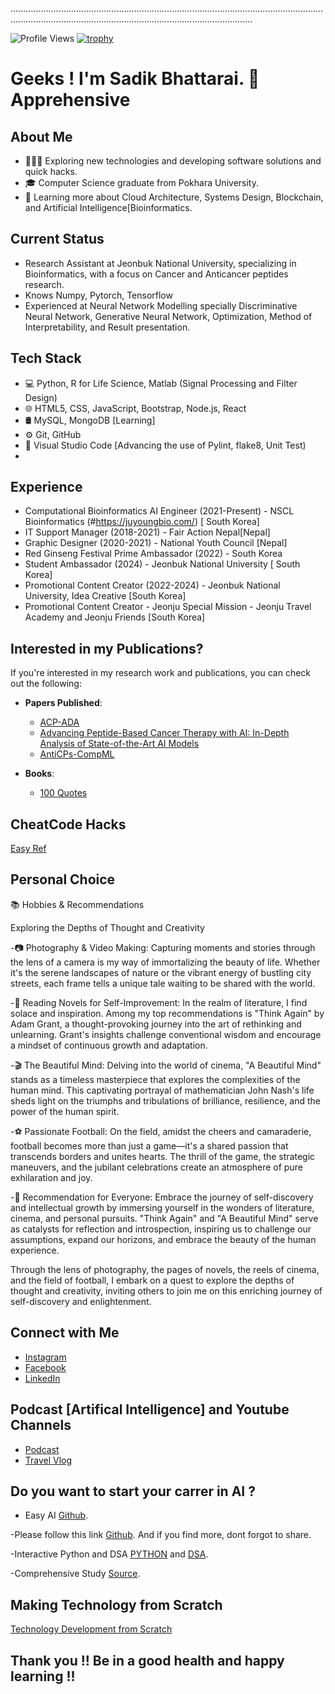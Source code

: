 



............................................................................................................................................................................................................................


![Profile Views](https://komarev.com/ghpvc/?username=Sadik90)
[![trophy](https://github-profile-trophy.vercel.app/?username=ryo-ma)](https://github.com/ryo-ma/github-profile-trophy)



# Geeks ! I'm Sadik Bhattarai. 👋 Apprehensive 

## About Me
- 👨🏻‍💻 Exploring new technologies and developing software solutions and quick hacks.
- 🎓 Computer Science graduate from Pokhara University.
- 🌱 Learning more about Cloud Architecture, Systems Design, Blockchain, and Artificial Intelligence[Bioinformatics.

## Current Status

- Research Assistant at Jeonbuk National University, specializing in Bioinformatics, with a focus on Cancer and Anticancer peptides research.
- Knows Numpy, Pytorch, Tensorflow 
- Experienced at Neural Network Modelling specially Discriminative Neural Network, Generative Neural Network, Optimization, Method of Interpretability, and Result presentation.




## Tech Stack
- 💻 Python, R for Life Science,  Matlab (Signal Processing and Filter Design)  
- 🌐 HTML5, CSS, JavaScript, Bootstrap, Node.js, React
- 🛢 MySQL, MongoDB [Learning] 
- ⚙️ Git, GitHub
- 🔧 Visual Studio Code [Advancing the use of Pylint, flake8, Unit Test)
- 


 ## Experience
- Computational Bioinformatics AI Engineer (2021-Present) - NSCL Bioinformatics (#https://juyoungbio.com/) [ South Korea]
- IT Support Manager (2018-2021) - Fair Action Nepal[Nepal]
- Graphic Designer (2020-2021) - National Youth Council [Nepal]
- Red Ginseng Festival Prime Ambassador (2022) - South Korea
- Student Ambassador (2024) - Jeonbuk National University [ South Korea]
- Promotional Content Creator (2022-2024) - Jeonbuk National University, Idea Creative [South Korea]
- Promotional Content Creator - Jeonju Special Mission - Jeonju Travel Academy and Jeonju Friends [South Korea]

## Interested in my Publications?
If you're interested in my research work and publications, you can check out the following:

- **Papers Published**:
  - [ACP-ADA](https://www.mdpi.com/1422-0067/23/20/12194)
  - [Advancing Peptide-Based Cancer Therapy with AI: In-Depth Analysis of State-of-the-Art AI Models](https://pubs.acs.org/doi/abs/10.1021/acs.jcim.4c00295)
  - [AntiCPs-CompML](https://www.biorxiv.org/content/biorxiv/early/2024/06/29/2024.06.27.601090.full.pdf)

- **Books**:
  - [100 Quotes](https://www.booksie.com/663418-mini-century-quotes)


## CheatCode Hacks
[Easy Ref](https://quickref.me/)

## Personal Choice 
📚 Hobbies & Recommendations

Exploring the Depths of Thought and Creativity

-📷 Photography & Video Making: Capturing moments and stories through the lens of a camera is my way of immortalizing the beauty of life. Whether it's the serene landscapes of nature or the vibrant energy of bustling city streets, each frame tells a unique tale waiting to be shared with the world.

-📖 Reading Novels for Self-Improvement: In the realm of literature, I find solace and inspiration. Among my top recommendations is "Think Again" by Adam Grant, a thought-provoking journey into the art of rethinking and unlearning. Grant's insights challenge conventional wisdom and encourage a mindset of continuous growth and adaptation.

-🎬 The Beautiful Mind: Delving into the world of cinema, "A Beautiful Mind" stands as a timeless masterpiece that explores the complexities of the human mind. This captivating portrayal of mathematician John Nash's life sheds light on the triumphs and tribulations of brilliance, resilience, and the power of the human spirit.

-⚽ Passionate Football: On the field, amidst the cheers and camaraderie, football becomes more than just a game—it's a shared passion that transcends borders and unites hearts. The thrill of the game, the strategic maneuvers, and the jubilant celebrations create an atmosphere of pure exhilaration and joy.

-🌟 Recommendation for Everyone: Embrace the journey of self-discovery and intellectual growth by immersing yourself in the wonders of literature, cinema, and personal pursuits. "Think Again" and "A Beautiful Mind" serve as catalysts for reflection and introspection, inspiring us to challenge our assumptions, expand our horizons, and embrace the beauty of the human experience.

Through the lens of photography, the pages of novels, the reels of cinema, and the field of football, I embark on a quest to explore the depths of thought and creativity, inviting others to join me on this enriching journey of self-discovery and enlightenment.

## Connect with Me
- [Instagram](https://www.instagram.com/protein_engineer/) 
- [Facebook](https://www.facebook.com/sadikbhattarai)
- [LinkedIn](https://www.linkedin.com/)

## Podcast [Artifical Intelligence] and Youtube Channels
- [Podcast](https://podcasters.spotify.com/pod/show/sadik-bhattarai/)
- [Travel Vlog](https://www.youtube.com/@peace4735/videos/)

## Do you want to start your carrer in AI ?

- Easy AI [Github](https://github.com/somwrks/Machine-Learning-Course/blob/master/Machine%20Learning%20Specialization/Supervised%20Machine%20Learning/C1_W3_Logistic_Regression.ipynb). 

-Please follow this link [Github](https://github.com/aayush-dhakal/ai_all_resources/). And if you find more, dont forgot to share.

-Interactive Python and DSA [PYTHON](https://www.w3resource.com/python/python-tutorial.php) and [DSA](https://visualgo.net/en).

-Comprehensive Study [Source](https://quickref.me/).

## Making Technology from Scratch

[Technology Development from Scratch](https://github.com/codecrafters-io/build-your-own-x?tab=readme-ov-file#build-your-own-programming-language)
## Thank you !! Be in a good health and happy learning !!

